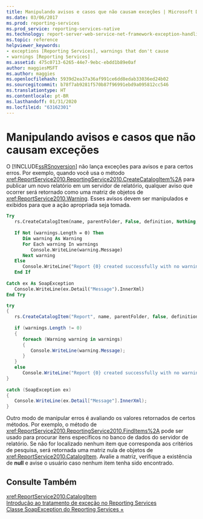 ```yaml
---
title: Manipulando avisos e casos que não causam exceções | Microsoft Docs
ms.date: 03/06/2017
ms.prod: reporting-services
ms.prod_service: reporting-services-native
ms.technology: report-server-web-service-net-framework-exception-handling
ms.topic: reference
helpviewer_keywords:
- exceptions [Reporting Services], warnings that don't cause
- warnings [Reporting Services]
ms.assetid: 475c0713-6265-44e7-9ebc-ebdd1b89e0af
author: maggiesMSFT
ms.author: maggies
ms.openlocfilehash: 5939d2ea37a36af991ce6dd8edab33036ed24b02
ms.sourcegitcommit: b78f7ab9281f570b87f96991ebd9a095812cc546
ms.translationtype: HT
ms.contentlocale: pt-BR
ms.lasthandoff: 01/31/2020
ms.locfileid: "63162301"
---
```

# <a name="handling-warnings-and-cases-that-do-not-cause-exceptions"></a>Manipulando avisos e casos que não causam exceções
  O [!INCLUDE[ssRSnoversion](../../../includes/ssrsnoversion-md.md)] não lança exceções para avisos e para certos erros. Por exemplo, quando você usa o método <xref:ReportService2010.ReportingService2010.CreateCatalogItem%2A> para publicar um novo relatório em um servidor de relatório, qualquer aviso que ocorrer será retornado como uma matriz de objetos de <xref:ReportService2010.Warning>. Esses avisos devem ser manipulados e exibidos para que a ação apropriada seja tomada.  
  
```vb  
Try  
   rs.CreateCatalogItem(name, parentFolder, False, definition, Nothing, warnings)  
  
   If Not (warnings.Length = 0) Then  
      Dim warning As Warning  
      For Each warning In warnings  
         Console.WriteLine(warning.Message)  
      Next warning  
   Else  
      Console.WriteLine("Report {0} created successfully with no warnings", name)  
   End If  
  
Catch ex As SoapException  
   Console.WriteLine(ex.Detail("Message").InnerXml)  
End Try  
```  
  
```csharp  
try  
{  
   rs.CreateCatalogItem("Report", name, parentFolder, false, definition, null, out warnings);  
  
   if (warnings.Length != 0)  
   {  
      foreach (Warning warning in warnings)  
      {  
         Console.WriteLine(warning.Message);  
      }  
   }  
   else  
      Console.WriteLine("Report {0} created successfully with no warnings", name);  
}  
  
catch (SoapException ex)  
{  
   Console.WriteLine(ex.Detail["Message"].InnerXml);  
}  
```  
  
 Outro modo de manipular erros é avaliando os valores retornados de certos métodos. Por exemplo, o método de <xref:ReportService2010.ReportingService2010.FindItems%2A> pode ser usado para procurar itens específicos no banco de dados do servidor de relatório. Se não for localizado nenhum item que corresponda aos critérios de pesquisa, será retornada uma matriz nula de objetos de <xref:ReportService2010.CatalogItem>. Avalie a matriz, verifique a existência de **null** e avise o usuário caso nenhum item tenha sido encontrado.  
  
## <a name="see-also"></a>Consulte Também  
 <xref:ReportService2010.CatalogItem>   
 [Introdução ao tratamento de exceção no Reporting Services](../../../reporting-services/report-server-web-service-net-framework-exception-handling/introducing-exception-handling-in-reporting-services.md)   
 [Classe SoapException do Reporting Services +](../../../reporting-services/report-server-web-service-net-framework-exception-handling/soapexception-class/reporting-services-soapexception-class.md)  
  
  
